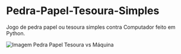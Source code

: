 # Pedra-Papel-Tesoura-Simples
Jogo de pedra papel ou tesoura simples contra Computador feito em Python.

<div style="display: inline_block">
  <img align="center" alt="Imagem Pedra Papel Tesoura vs Máquina" src="https://media.discordapp.net/attachments/1006720932477403200/1013706704136966164/ppt.gif" >
</div>
